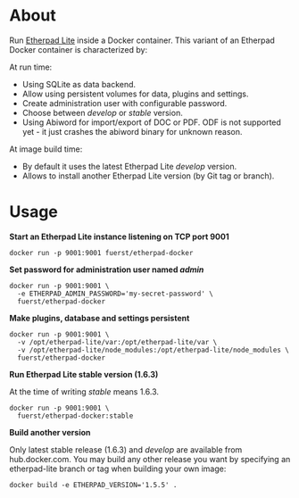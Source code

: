 # About

Run [Etherpad Lite](https://github.com/ether/etherpad-lite) inside a Docker container.
This variant of an Etherpad Docker container is characterized by:

At run time:

* Using SQLite as data backend.
* Allow using persistent volumes for data, plugins and settings.
* Create administration user with configurable password.
* Choose between _develop_ or _stable_ version.
* Using Abiword for import/export of DOC or PDF. ODF is not supported yet - it just crashes the abiword binary for unknown reason.

At image build time:

* By default it uses the latest Etherpad Lite _develop_ version.
* Allows to install another Etherpad Lite version (by Git tag or branch).

# Usage

**Start an Etherpad Lite instance listening on TCP port 9001**

```
docker run -p 9001:9001 fuerst/etherpad-docker
```

**Set password for administration user named _admin_**

```
docker run -p 9001:9001 \
  -e ETHERPAD_ADMIN_PASSWORD='my-secret-password' \
  fuerst/etherpad-docker
```

**Make plugins, database and settings persistent**

```
docker run -p 9001:9001 \
  -v /opt/etherpad-lite/var:/opt/etherpad-lite/var \
  -v /opt/etherpad-lite/node_modules:/opt/etherpad-lite/node_modules \
  fuerst/etherpad-docker
```

**Run Etherpad Lite stable version (1.6.3)**

At the time of writing _stable_ means 1.6.3.

```
docker run -p 9001:9001 \
  fuerst/etherpad-docker:stable
```

**Build another version**

Only latest stable release (1.6.3) and _develop_ are available from hub.docker.com. You may build any other release you want by specifying an etherpad-lite branch or tag when building your own image:

```
docker build -e ETHERPAD_VERSION='1.5.5' .
```
